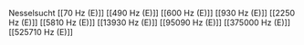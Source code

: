 Nesselsucht
[[70 Hz (E)]]
[[490 Hz (E)]]
[[600 Hz (E)]]
[[930 Hz (E)]]
[[2250 Hz (E)]]
[[5810 Hz (E)]]
[[13930 Hz (E)]]
[[95090 Hz (E)]]
[[375000 Hz (E)]]
[[525710 Hz (E)]]